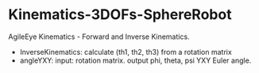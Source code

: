 # Kinematics-3DOFs-SphereRobot
AgileEye Kinematics - Forward and Inverse Kinematics. 
- InverseKinematics: calculate (th1, th2, th3) from a rotation matrix
- angleYXY: input: rotation matrix. output phi, theta, psi YXY Euler angle. 
